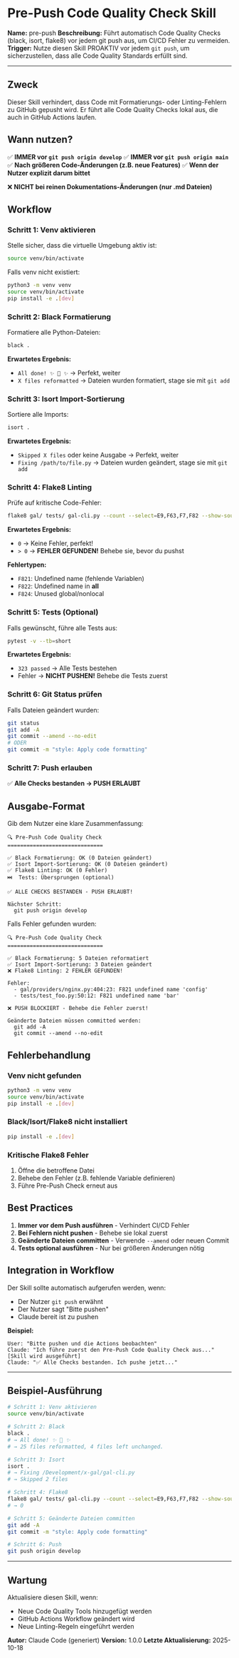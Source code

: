 # Pre-Push Code Quality Check Skill

**Name:** pre-push
**Beschreibung:** Führt automatisch Code Quality Checks (black, isort, flake8) vor jedem git push aus, um CI/CD Fehler zu vermeiden.
**Trigger:** Nutze diesen Skill PROAKTIV vor jedem `git push`, um sicherzustellen, dass alle Code Quality Standards erfüllt sind.

---

## Zweck

Dieser Skill verhindert, dass Code mit Formatierungs- oder Linting-Fehlern zu GitHub gepusht wird. Er führt alle Code Quality Checks lokal aus, die auch in GitHub Actions laufen.

## Wann nutzen?

✅ **IMMER vor `git push origin develop`**
✅ **IMMER vor `git push origin main`**
✅ **Nach größeren Code-Änderungen (z.B. neue Features)**
✅ **Wenn der Nutzer explizit darum bittet**

❌ **NICHT bei reinen Dokumentations-Änderungen (nur .md Dateien)**

## Workflow

### Schritt 1: Venv aktivieren
Stelle sicher, dass die virtuelle Umgebung aktiv ist:
```bash
source venv/bin/activate
```

Falls venv nicht existiert:
```bash
python3 -m venv venv
source venv/bin/activate
pip install -e .[dev]
```

### Schritt 2: Black Formatierung
Formatiere alle Python-Dateien:
```bash
black .
```

**Erwartetes Ergebnis:**
- `All done! ✨ 🍰 ✨` → Perfekt, weiter
- `X files reformatted` → Dateien wurden formatiert, stage sie mit `git add`

### Schritt 3: Isort Import-Sortierung
Sortiere alle Imports:
```bash
isort .
```

**Erwartetes Ergebnis:**
- `Skipped X files` oder keine Ausgabe → Perfekt, weiter
- `Fixing /path/to/file.py` → Dateien wurden geändert, stage sie mit `git add`

### Schritt 4: Flake8 Linting
Prüfe auf kritische Code-Fehler:
```bash
flake8 gal/ tests/ gal-cli.py --count --select=E9,F63,F7,F82 --show-source --statistics
```

**Erwartetes Ergebnis:**
- `0` → Keine Fehler, perfekt!
- `> 0` → **FEHLER GEFUNDEN!** Behebe sie, bevor du pushst

**Fehlertypen:**
- `F821`: Undefined name (fehlende Variablen)
- `F822`: Undefined name in __all__
- `F824`: Unused global/nonlocal

### Schritt 5: Tests (Optional)
Falls gewünscht, führe alle Tests aus:
```bash
pytest -v --tb=short
```

**Erwartetes Ergebnis:**
- `323 passed` → Alle Tests bestehen
- Fehler → **NICHT PUSHEN!** Behebe die Tests zuerst

### Schritt 6: Git Status prüfen
Falls Dateien geändert wurden:
```bash
git status
git add -A
git commit --amend --no-edit
# ODER
git commit -m "style: Apply code formatting"
```

### Schritt 7: Push erlauben
✅ **Alle Checks bestanden → PUSH ERLAUBT**

## Ausgabe-Format

Gib dem Nutzer eine klare Zusammenfassung:

```
🔍 Pre-Push Code Quality Check
==============================

✅ Black Formatierung: OK (0 Dateien geändert)
✅ Isort Import-Sortierung: OK (0 Dateien geändert)
✅ Flake8 Linting: OK (0 Fehler)
⏭️  Tests: Übersprungen (optional)

✅ ALLE CHECKS BESTANDEN - PUSH ERLAUBT!

Nächster Schritt:
  git push origin develop
```

Falls Fehler gefunden wurden:

```
🔍 Pre-Push Code Quality Check
==============================

✅ Black Formatierung: 5 Dateien reformatiert
✅ Isort Import-Sortierung: 3 Dateien geändert
❌ Flake8 Linting: 2 FEHLER GEFUNDEN!

Fehler:
  - gal/providers/nginx.py:404:23: F821 undefined name 'config'
  - tests/test_foo.py:50:12: F821 undefined name 'bar'

❌ PUSH BLOCKIERT - Behebe die Fehler zuerst!

Geänderte Dateien müssen committed werden:
  git add -A
  git commit --amend --no-edit
```

## Fehlerbehandlung

### Venv nicht gefunden
```bash
python3 -m venv venv
source venv/bin/activate
pip install -e .[dev]
```

### Black/Isort/Flake8 nicht installiert
```bash
pip install -e .[dev]
```

### Kritische Flake8 Fehler
1. Öffne die betroffene Datei
2. Behebe den Fehler (z.B. fehlende Variable definieren)
3. Führe Pre-Push Check erneut aus

## Best Practices

1. **Immer vor dem Push ausführen** - Verhindert CI/CD Fehler
2. **Bei Fehlern nicht pushen** - Behebe sie lokal zuerst
3. **Geänderte Dateien committen** - Verwende `--amend` oder neuen Commit
4. **Tests optional ausführen** - Nur bei größeren Änderungen nötig

## Integration in Workflow

Der Skill sollte automatisch aufgerufen werden, wenn:
- Der Nutzer `git push` erwähnt
- Der Nutzer sagt "Bitte pushen"
- Claude bereit ist zu pushen

**Beispiel:**
```
User: "Bitte pushen und die Actions beobachten"
Claude: "Ich führe zuerst den Pre-Push Code Quality Check aus..."
[Skill wird ausgeführt]
Claude: "✅ Alle Checks bestanden. Ich pushe jetzt..."
```

---

## Beispiel-Ausführung

```bash
# Schritt 1: Venv aktivieren
source venv/bin/activate

# Schritt 2: Black
black .
# → All done! ✨ 🍰 ✨
# → 25 files reformatted, 4 files left unchanged.

# Schritt 3: Isort
isort .
# → Fixing /Development/x-gal/gal-cli.py
# → Skipped 2 files

# Schritt 4: Flake8
flake8 gal/ tests/ gal-cli.py --count --select=E9,F63,F7,F82 --show-source --statistics
# → 0

# Schritt 5: Geänderte Dateien committen
git add -A
git commit -m "style: Apply code formatting"

# Schritt 6: Push
git push origin develop
```

---

## Wartung

Aktualisiere diesen Skill, wenn:
- Neue Code Quality Tools hinzugefügt werden
- GitHub Actions Workflow geändert wird
- Neue Linting-Regeln eingeführt werden

**Autor:** Claude Code (generiert)
**Version:** 1.0.0
**Letzte Aktualisierung:** 2025-10-18
